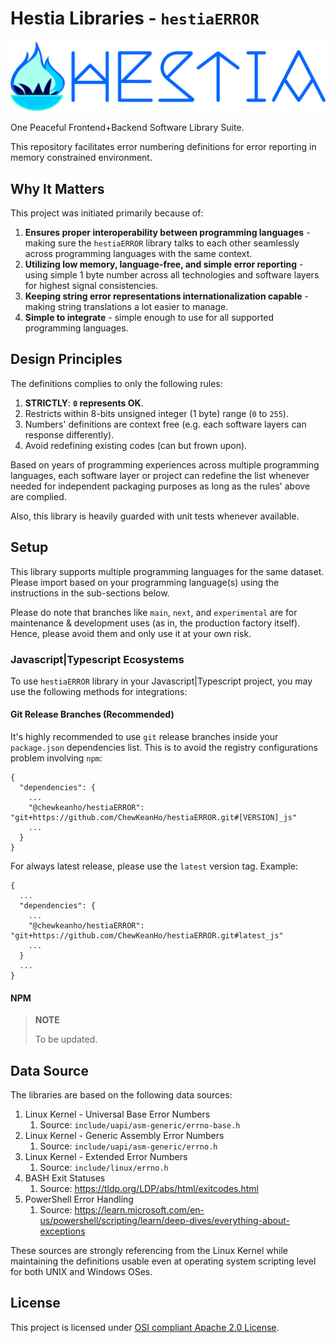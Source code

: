 # Hestia Libraries - `hestiaERROR`

[![Hestia Libraries](/src/icons/banner_1200x270.svg)](#)

One Peaceful Frontend+Backend Software Library Suite.

This repository facilitates error numbering definitions for error reporting in
memory constrained environment.




## Why It Matters

This project was initiated primarily because of:

1. **Ensures proper interoperability between programming languages** -
   making sure the `hestiaERROR` library talks to each other seamlessly across
   programming languages with the same context.
2. **Utilizing low memory, language-free, and simple error reporting** -
   using simple 1 byte number across all technologies and software layers for
   highest signal consistencies.
3. **Keeping string error representations internationalization capable** -
   making string translations a lot easier to manage.
5. **Simple to integrate** - simple enough to use for all supported programming
   languages.




## Design Principles

The definitions complies to only the following rules:

1. **STRICTLY**: **`0` represents OK**.
2. Restricts within 8-bits unsigned integer (1 byte) range (`0` to `255`).
3. Numbers' definitions are context free (e.g. each software layers can response
   differently).
4. Avoid redefining existing codes (can but frown upon).

Based on years of programming experiences across multiple programming languages,
each software layer or project can redefine the list whenever needed
for independent packaging purposes as long as the rules' above are complied.

Also, this library is heavily guarded with unit tests whenever available.




## Setup

This library supports multiple programming languages for the same dataset.
Please import based on your programming language(s) using the instructions in
the sub-sections below.

Please do note that branches like `main`, `next`, and `experimental` are for
maintenance & development uses (as in, the production factory itself). Hence,
please avoid them and only use it at your own risk.



### Javascript|Typescript Ecosystems

To use `hestiaERROR` library in your Javascript|Typescript project, you may use
the following methods for integrations:


#### Git Release Branches (Recommended)

It's highly recommended to use `git` release branches inside your `package.json`
dependencies list. This is to avoid the registry configurations problem
involving `npm`:

```
{
  "dependencies": {
    ...
    "@chewkeanho/hestiaERROR": "git+https://github.com/ChewKeanHo/hestiaERROR.git#[VERSION]_js"
    ...
  }
}
```

For always latest release, please use the `latest` version tag. Example:

```
{
  ...
  "dependencies": {
    ...
    "@chewkeanho/hestiaERROR": "git+https://github.com/ChewKeanHo/hestiaERROR.git#latest_js"
    ...
  }
  ...
}
```


#### NPM

> **NOTE**
>
> To be updated.




## Data Source

The libraries are based on the following data sources:

1. Linux Kernel - Universal Base Error Numbers
   1. Source: `include/uapi/asm-generic/errno-base.h`
2. Linux Kernel - Generic Assembly Error Numbers
   1. Source: `include/uapi/asm-generic/errno.h`
3. Linux Kernel - Extended Error Numbers
   1. Source: `include/linux/errno.h`
4. BASH Exit Statuses
   1. Source: https://tldp.org/LDP/abs/html/exitcodes.html
5. PowerShell Error Handling
   1. Source: https://learn.microsoft.com/en-us/powershell/scripting/learn/deep-dives/everything-about-exceptions

These sources are strongly referencing from the Linux Kernel while maintaining
the definitions usable even at operating system scripting level for both UNIX
and Windows OSes.




## License

This project is licensed under [OSI compliant Apache 2.0 License](LICENSE.txt).
